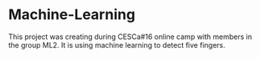 # Machine-Learning
This project was creating during CESCa#16 online camp with members in the group ML2. It is using machine learning to detect five fingers. 
